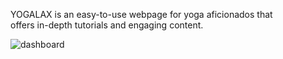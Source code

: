 
YOGALAX is an easy-to-use webpage for yoga aficionados that
<br>
offers in-depth tutorials and engaging content.
<br>


![dashboard](https://github.com/user-attachments/assets/e176c886-1a4e-4830-86d9-c16f29adca9a)
